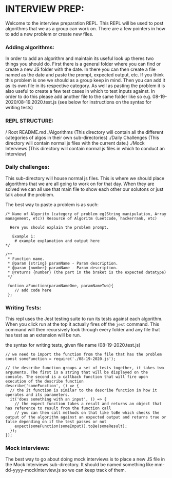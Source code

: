 # INTERVIEW PREP: 
Welcome to the interview preparation REPL. This REPL will be used to post algorithms that we as a group can work on. There are a few pointers in how to add a new problem or create new files. 

### Adding algorithms: 
  In order to add an algorithm and maintain its useful look up theres two things you should do. First there is a general folder where you can find or create a new JS folder with the date. In there you can then create a file named as the date and paste the prompt, expected output, etc. If you think this problem is one we should as a group keep in mind. Then you can add it as its own file in its respective category. As well as pasting the problem it is also useful to create a few test cases in which to test inputs against. In order to do this please add another file to the same folder like so e.g. 08-19-2020/08-19.2020.test.js (see below for instructions on the syntax for writing tests)


### REPL STRUCTURE: 
/ Root README.md
./Algorithms (This directory will contain all the different categories of algos in their own sub-directories)
./Daily Challenges (This directory will contain normal js files with the current date.)
./Mock Interviews (This directory will contain normal js files in which to conduct an interview)

### Daily challenges: 

This sub-directory will house normal js files. This is where we should place algorithms that we are all going to work on for that day. When they are solved we can all use that main file to show each other our solutons or just talk about the problem. 

The best way to paste a problem is as such: 
```
/* Name of Algoritm (category of problem eg(String manipulation, Array management, etc)) Resource of Algoritm (Leetcode, hackerrank, etc)

  Here you should explain the problem prompt. 

   Example 1: 
    # example explanation and output here
*/

/**
 * Function name.
 * @param {string} paramName - Param description.
 * @param {number} paramName - Param description.
 * @returns {number} (the part in the braket is the expected datatype)
 */

 funtion aFunction(paramNameOne, paramNameTwo){
    // add code here
 };
```

### Writing Tests: 

This repl uses the Jest testing suite to run its tests against each algorithm. When you click run at the top it actually fires off the ```jest``` command. This command will then recursively look through every folder and any file that has test as an extension will be run. 

the syntax for writing tests, given file name (08-19-2020.test.js) 

```
// we need to import the function from the file that has the problem 
const someFunction = require('./08-19-2020.js');

// the describe function groups a set of tests together, it takes two arguments. The first is a string that will be displayed on the console. The second is a callback function that will fire upon execution of the describe function 
describe('someFunction', () => {
  // the it function is similar to the describe function in how it operates and its parameters. 
  it('does something with an input', () => {
    // the expect function takes a result and returns an object that has reference to result from the function call
    // you can then call methods on that like toBe which checks the output of the algorithm against an expected output and returns true or false depending on if the test passes or not
    expect(someFunction(someInput)).toBe(someResult);
  });
});
```

### Mock interviews: 

The best way to go about doing mock interviews is to place a new JS file in the Mock Interviews sub-directory. It should be named something like mm-dd-yyyy-mockInterview.js
so we can keep track of them. 
